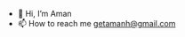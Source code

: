 - 👋 Hi, I’m Aman
- 📫 How to reach me getamanh@gmail.com

<!---
getamano/getamano is a ✨ special ✨ repository because its `README.md` (this file) appears on your GitHub profile.
You can click the Preview link to take a look at your changes.
--->
